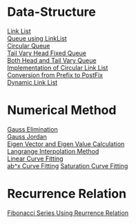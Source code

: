 # Data-Structure
<a href="https://github.com/Niranjan2054/Data-Structure-and-NM/blob/master/linklist.c" target="_blank">Link List</a><br>
<a href="https://github.com/Niranjan2054/Data-Structure-and-NM/blob/master/queue.c" target="_blank">Queue using LinkList</a><br>
<a href="https://github.com/Niranjan2054/Data-Structure-and-NM/blob/master/CIRQ.C" target="_blank">Circular Queue</a><br>
<a href="https://github.com/Niranjan2054/Data-Structure-and-NM/blob/master/FDTC.C" target="_blank">Tail Vary Head Fixed Queue</a><br>
<a href="https://github.com/Niranjan2054/Data-Structure-and-NM/blob/master/FRC.C" target="_blank">Both Head and Tail Vary Queue</a><br>
<a href="https://github.com/Niranjan2054/Data-Structure-and-NM/blob/master/CIRLILS.C" target="_blank">Implementation of Circular Link List</a><br>
<a href="https://github.com/Niranjan2054/Data-Structure-and-NM/blob/master/INTOPOST.C" target="_blank">Conversion from Prefix to PostFix</a><br>
<a href="https://github.com/Niranjan2054/Data-Structure-and-NM/blob/master/DYNLINK.C" target="_blank">Dynamic Link List</a><br>


# Numerical Method
<a href="https://github.com/Niranjan2054/Data-Structure-and-NM/blob/master/gaussele.c" target="_blank">Gauss Elimination</a><br>
<a href="https://github.com/Niranjan2054/Data-Structure-and-NM/blob/master/gassjord.c" target="_blank">Gauss Jordan</a><br>
<a href="https://github.com/Niranjan2054/Data-Structure-and-NM/blob/master/eigen.c" target="_blank">Eigen Vector and Eigen Value Calculation</a><br>
<a href="https://github.com/Niranjan2054/Data-Structure-and-NM/blob/master/langrange.c" target="_blank">Langrange Interpolation Method</a><br>
<a href="https://github.com/Niranjan2054/Data-Structure-and-NM/blob/master/linearcurvefitting.c" target="_blank">Linear Curve Fitting</a><br>
<a href="https://github.com/Niranjan2054/Data-Structure-and-NM/blob/master/ABXCURVE.C" target="_blank">ab^x Curve Fitting</a>
<a href="https://github.com/Niranjan2054/Data-Structure-and-NM/blob/master/curvefit3.c" target="_blank">Saturation Curve Fitting</a>

# Recurrence Relation
<a href="https://github.com/Niranjan2054/Data-Structure-and-NM/blob/master/fibonnaci.c" target="_blank">Fibonacci Series Using Reurrence Relation</a>
